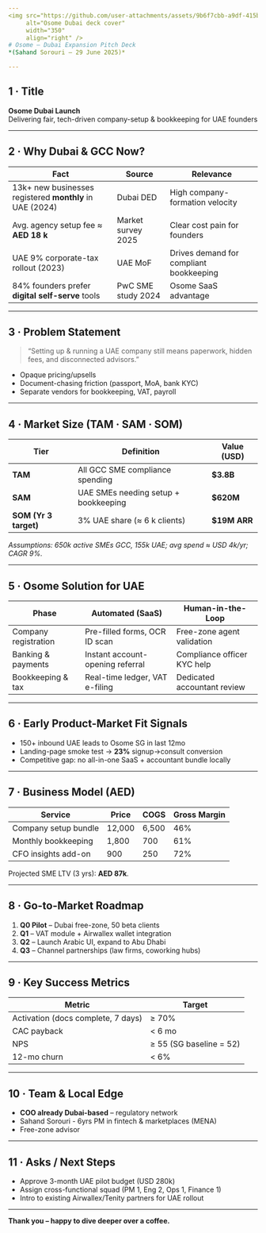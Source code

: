 ```yaml
---
<img src="https://github.com/user-attachments/assets/9b6f7cbb-a9df-415b-b8d9-2e41971596f3"
     alt="Osome Dubai deck cover"
     width="350"
     align="right" />
# Osome – Dubai Expansion Pitch Deck  
*(Sahand Sorouri – 29 June 2025)*  

---
```


## 1 · Title  
**Osome Dubai Launch**  
Delivering fair, tech-driven company-setup & bookkeeping for UAE founders  

---

## 2 · Why Dubai & GCC Now?  
| Fact | Source | Relevance |
|------|--------|-----------|
| 13k+ new businesses registered **monthly** in UAE (2024) | Dubai DED | High company-formation velocity |
| Avg. agency setup fee ≈ **AED 18 k** | Market survey 2025 | Clear cost pain for founders |
| UAE 9% corporate-tax rollout (2023) | UAE MoF | Drives demand for compliant bookkeeping |
| 84% founders prefer **digital self-serve** tools | PwC SME study 2024 | Osome SaaS advantage |

---

## 3 · Problem Statement  
> “Setting up & running a UAE company still means paperwork, hidden fees, and disconnected advisors.”  

* Opaque pricing/upsells  
* Document-chasing friction (passport, MoA, bank KYC)  
* Separate vendors for bookkeeping, VAT, payroll  

---

## 4 · Market Size (TAM · SAM · SOM)  
| Tier | Definition | Value (USD) |
|------|------------|-------------|
| **TAM** | All GCC SME compliance spending | **$3.8B** |
| **SAM** | UAE SMEs needing setup + bookkeeping | **$620M** |
| **SOM (Yr 3 target)** | 3% UAE share (≈ 6 k clients) | **$19M ARR** |

_Assumptions: 650k active SMEs GCC, 155k UAE; avg spend ≈ USD 4k/yr; CAGR 9%._

---

## 5 · Osome Solution for UAE  
| Phase | Automated (SaaS) | Human-in-the-Loop |
|-------|------------------|-------------------|
| Company registration | Pre-filled forms, OCR ID scan | Free-zone agent validation |
| Banking & payments | Instant account-opening referral | Compliance officer KYC help |
| Bookkeeping & tax | Real-time ledger, VAT e-filing | Dedicated accountant review |

---

## 6 · Early Product-Market Fit Signals  
* 150+ inbound UAE leads to Osome SG in last 12mo  
* Landing-page smoke test → **23%** signup→consult conversion  
* Competitive gap: no all-in-one SaaS + accountant bundle locally  

---

## 7 · Business Model (AED)  
| Service | Price | COGS | Gross Margin |
|---------|-------|------|--------------|
| Company setup bundle | 12,000 | 6,500 | 46% |
| Monthly bookkeeping | 1,800 | 700 | 61% |
| CFO insights add-on | 900 | 250 | 72% |

Projected SME LTV (3 yrs): **AED 87k**.

---

## 8 · Go-to-Market Roadmap  
1. **Q0 Pilot** – Dubai free-zone, 50 beta clients  
2. **Q1** – VAT module + Airwallex wallet integration  
3. **Q2** – Launch Arabic UI, expand to Abu Dhabi  
4. **Q3** – Channel partnerships (law firms, coworking hubs)  

---

## 9 · Key Success Metrics  
| Metric | Target |
|--------|--------|
| Activation (docs complete, 7 days) | ≥ 70% |
| CAC payback | < 6 mo |
| NPS | ≥ 55 (SG baseline = 52) |
| 12-mo churn | < 6% |

---

## 10 · Team & Local Edge  
* **COO already Dubai-based** – regulatory network  
* Sahand Sorouri - 6yrs PM in fintech & marketplaces (MENA)  
* Free-zone advisor

---

## 11 · Asks / Next Steps  
* Approve 3-month UAE pilot budget (USD 280k)  
* Assign cross-functional squad (PM 1, Eng 2, Ops 1, Finance 1)  
* Intro to existing Airwallex/Tenity partners for UAE rollout  

---

**Thank you – happy to dive deeper over a coffee.**
